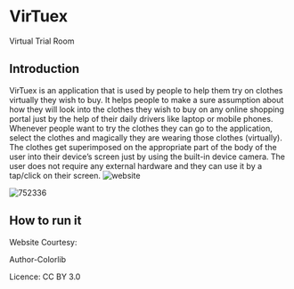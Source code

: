 # VirTuex
Virtual Trial Room
## Introduction
VirTuex is an application that is used by people to help them try on clothes virtually they wish to buy.  It helps people to make a sure assumption about how they will look into the clothes they wish to buy on any online shopping portal just by the help of their daily drivers like laptop or mobile phones. Whenever people want to try the clothes they can go to the application, select the clothes and magically they are wearing those clothes (virtually). The clothes get superimposed on the appropriate part of the body of the user into their device’s screen just by using the built-in device camera. The user does not require any external hardware and they can use it by a tap/click on their screen.
![website](https://user-images.githubusercontent.com/42516515/69616814-370fb280-105d-11ea-9d44-798d5cb8346f.PNG)

![752336](https://user-images.githubusercontent.com/42516515/69616926-69211480-105d-11ea-90fa-ff501b07bce8.jpg)


## How to run it 

Website Courtesy:


Author-Colorlib


Licence: CC BY 3.0
